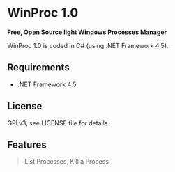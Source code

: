 WinProc 1.0
========

**Free, Open Source light Windows Processes Manager**

WinProc 1.0 is coded in C# (using .NET Framework 4.5).

Requirements
---
* .NET Framework 4.5

License
---
GPLv3, see LICENSE file for details.

Features
---
> List Processes, 
> Kill a Process
